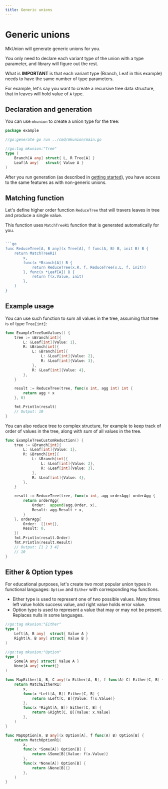 ```yaml
---
title: Generic unions
---
```

# Generic unions
MkUnion will generate generic unions for you.

You only need to declare each variant type of the union with a type parameter,
and library will figure out the rest.

What is **IMPORTANT** is that each variant type (Branch, Leaf in this example) needs to have the same number of type parameters.

For example, let's say you want to create a recursive tree data structure, that in leaves will hold value of `A` type.

## Declaration and generation

You can use `mkunion` to create a union type for the tree:

```go title="example/tree.go"
package example

//go:generate go run ../cmd/mkunion/main.go

//go:tag mkunion:"Tree"
type (
	Branch[A any] struct{ L, R Tree[A] }
	Leaf[A any]   struct{ Value A }
)
```

After you run generation (as described in [getting started](/getting_started.md)), 
you have access to the same features as with non-generic unions.

## Matching function

Let's define higher order function `ReduceTree` that will travers leaves in tree and produce a single value.

This function uses `MatchTreeR1` function that is generated automatically for you.

```go title="example/tree.go"

```go
func ReduceTree[A, B any](x Tree[A], f func(A, B) B, init B) B {
	return MatchTreeR1(
		x,
		func(x *Branch[A]) B {
			return ReduceTree(x.R, f, ReduceTree(x.L, f, init))
		}, func(x *Leaf[A]) B {
			return f(x.Value, init)
		},
	)
}
```
## Example usage

You can use such function to sum all values in the tree, assuming that tree is of type `Tree[int]`:

```go title="example/tree_test.go"
func ExampleTreeSumValues() {
	tree := &Branch[int]{
		L: &Leaf[int]{Value: 1},
		R: &Branch[int]{
			L: &Branch[int]{
				L: &Leaf[int]{Value: 2},
				R: &Leaf[int]{Value: 3},
			},
			R: &Leaf[int]{Value: 4},
		},
	}

	result := ReduceTree(tree, func(x int, agg int) int {
		return agg + x
	}, 0)

	fmt.Println(result)
	// Output: 10
}
```

You can also reduce tree to complex structure, for example to keep track of order of values in the tree, along with sum of all values in the tree.

```go title="example/tree_test.go"
func ExampleTreeCustomReduction() {
	tree := &Branch[int]{
		L: &Leaf[int]{Value: 1},
		R: &Branch[int]{
			L: &Branch[int]{
				L: &Leaf[int]{Value: 2},
				R: &Leaf[int]{Value: 3},
			},
			R: &Leaf[int]{Value: 4},
		},
	}

	result := ReduceTree(tree, func(x int, agg orderAgg) orderAgg {
		return orderAgg{
			Order:  append(agg.Order, x),
			Result: agg.Result + x,
		}
	}, orderAgg{
		Order:  []int{},
		Result: 0,
	})
	fmt.Println(result.Order)
	fmt.Println(result.Result)
	// Output: [1 2 3 4]
	// 10
}
```

## Either & Option types

For educational purposes, let's create two most popular union types in functional languages: `Option` and `Either` with corresponding `Map` functions.

- Either type is used to represent one of two possible values. Many times left value holds success value, and right value holds error value.
- Option type is used to represent a value that may or may not be present. Replaces nulls in some languages.

```go title="f/datas.go"
//go:tag mkunion:"Either"
type (
	Left[A, B any]  struct{ Value A }
	Right[A, B any] struct{ Value B }
)

//go:tag mkunion:"Option"
type (
	Some[A any] struct{ Value A }
	None[A any] struct{}
)

func MapEither[A, B, C any](x Either[A, B], f func(A) C) Either[C, B] {
	return MatchEitherR1(
		x,
		func(x *Left[A, B]) Either[C, B] {
			return &Left[C, B]{Value: f(x.Value)}
		},
		func(x *Right[A, B]) Either[C, B] {
			return &Right[C, B]{Value: x.Value}
		},
	)
}

func MapOption[A, B any](x Option[A], f func(A) B) Option[B] {
	return MatchOptionR1(
		x,
		func(x *Some[A]) Option[B] {
			return &Some[B]{Value: f(x.Value)}
		},
		func(x *None[A]) Option[B] {
			return &None[B]{}
		},
	)
}
```